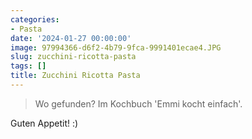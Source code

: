 ```yaml
---
categories:
- Pasta
date: '2024-01-27 00:00:00'
image: 97994366-d6f2-4b79-9fca-9991401ecae4.JPG
slug: zucchini-ricotta-pasta
tags: []
title: Zucchini Ricotta Pasta
---
```



> Wo gefunden? Im Kochbuch 'Emmi kocht einfach'.

Guten Appetit! :)